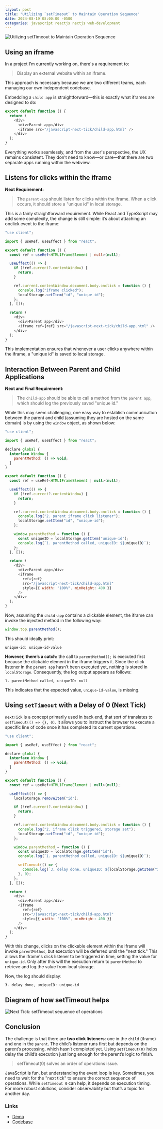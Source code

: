 ```yaml
---
layout: post
title: "Utilizing `setTimeout` to Maintain Operation Sequence"
date: 2024-08-19 08:00:00 -0500
categories: javascript reactjs nextjs web-development
---
```


![Utilizing `setTimeout` to Maintain Operation Sequence](/assets/javascript-next-tick/banner.png)

## Using an iframe

In a project I'm currently working on, there's a requirement to:

> Display an external website within an iframe.

This approach is necessary because we are two different teams, each managing our own independent codebase.

Embedding a `child app` is straightforward—this is exactly what iframes are designed to do:

```ts
export default function () {
  return (
    <div>
      <div>Parent app</div>
      <iframe src="/javascript-next-tick/child-app.html" />
    </div>
  );
}
```

Everything works seamlessly, and from the user's perspective, the UX remains consistent. They don't need to know—or care—that there are two separate apps running within the webview.

## Listens for clicks within the iframe

**Next Requirement:**

> The `parent-app` should listen for clicks within the iframe. When a click occurs, it should store a "unique id" in local storage.

This is a fairly straightforward requirement. While React and TypeScript may add some complexity, the change is still simple: it’s about attaching an onclick event to the iframe:

```ts
"use client";

import { useRef, useEffect } from "react";

export default function () {
  const ref = useRef<HTMLIFrameElement | null>(null);

  useEffect(() => {
    if (!ref.current?.contentWindow) {
      return;
    }

    ref.current.contentWindow.document.body.onclick = function () {
      console.log("iframe clicked");
      localStorage.setItem("id", "unique-id");
    };
  }, []);

  return (
    <div>
      <div>Parent app</div>
      <iframe ref={ref} src="/javascript-next-tick/child-app.html" />
    </div>
  );
}
```

This implementation ensures that whenever a user clicks anywhere within the iframe, a "unique id" is saved to local storage.

## Interaction Between Parent and Child Applications

**Next and Final Requirement:**

> The `child-app` should be able to call a method from the `parent app`, which should log the previously saved "unique id."

While this may seem challenging, one easy way to establish communication between the parent and child (assuming they are hosted on the same domain) is by using the `window` object, as shown below:

```js
"use client";

import { useRef, useEffect } from "react";

declare global {
  interface Window {
    parentMethod: () => void;
  }
}

export default function () {
  const ref = useRef<HTMLIFrameElement | null>(null);

  useEffect(() => {
    if (!ref.current?.contentWindow) {
      return;
    }

    ref.current.contentWindow.document.body.onclick = function () {
      console.log("2. parent iframe click listener");
      localStorage.setItem("id", "unique-id");
    };

    window.parentMethod = function () {
      const uniqueID = localStorage.getItem("unique-id");
      console.log(`1. parentMethod called, uniqueID: ${uniqueID}`);
    };
  }, []);

  return (
    <div>
      <div>Parent app</div>
      <iframe
        ref={ref}
        src="/javascript-next-tick/child-app.html"
        style={{ width: "100%", minHeight: 400 }}
      />
    </div>
  );
}

```

Now, assuming the `child-app` contains a clickable element, the iframe can invoke the injected method in the following way:

```js
window.top.parentMethod();
```

This should ideally print:

```shell
unique-id: unique-id-value
```

**However, there’s a catch:** the call to `parentMethod();` is executed first because the clickable element in the iframe triggers it. Since the click listener in the `parent app` hasn't been executed yet, nothing is stored in `localStorage`. Consequently, the log output appears as follows:

```shell
1. parentMethod called, uniqueID: null
```

This indicates that the expected value, `unique-id-value`, is missing.

## Using `setTimeout` with a Delay of 0 (Next Tick)

`nextTick` is a concept primarily used in back end, that sort of translates to `setTimeout(() => {}, 0)`. It allows you to instruct the browser to execute a specific line of code once it has completed its current operations.

```js
"use client";

import { useRef, useEffect } from "react";

declare global {
  interface Window {
    parentMethod: () => void;
  }
}

export default function () {
  const ref = useRef<HTMLIFrameElement | null>(null);

  useEffect(() => {
    localStorage.removeItem("id");

    if (!ref.current?.contentWindow) {
      return;
    }

    ref.current.contentWindow.document.body.onclick = function () {
      console.log("2. iframe click triggered, storage set");
      localStorage.setItem("id", "unique-id");
    };

    window.parentMethod = function () {
      const uniqueID = localStorage.getItem("id");
      console.log(`1. parentMethod called, uniqueID: ${uniqueID}`);

      setTimeout(() => {
        console.log(`3. delay done, uniqueID: ${localStorage.getItem("id")}`);
      }, 0);
    };
  }, []);

  return (
    <div>
      <div>Parent app</div>
      <iframe
        ref={ref}
        src="/javascript-next-tick/child-app.html"
        style={{ width: "100%", minHeight: 400 }}
      />
    </div>
  );
}
```

With this change, clicks on the clickable element within the iframe will invoke `parentMethod`, but execution will be deferred until the "next tick." This allows the iframe's click listener to be triggered in time, setting the value for `unique-id`. Only after this will the execution return to `parentMethod` to retrieve and log the value from local storage.

Now, the log should display:

```shell
3. delay done, uniqueID: unique-id
```

## Diagram of how setTimeout helps

![Next Tick: setTimeout sequence of operations](/assets/javascript-next-tick/settimeout-sequence-operations.jpeg)

## Conclusion

The challenge is that there are **two click listeners**: one in the `child` (iframe) and one in the `parent`. The child’s listener runs first but depends on the parent’s processing, which hasn’t completed yet. Using `setTimeout(0)` helps delay the child’s execution just long enough for the parent’s logic to finish.

> setTimeout(0) solves an order of operations issue.

JavaScript is fun, but understanding the event loop is key. Sometimes, you need to wait for the "next tick" to ensure the correct sequence of operations. While `setTimeout 0` can help, it depends on execution timing. For more robust solutions, consider observability but that’s a topic for another day.

### Links

- [Demo](https://demo.garciadiazjaime.com/javascript-next-tick)
- [Codebase](https://github.com/garciadiazjaime/demo-reactjs/tree/main/app/javascript-next-tick)
